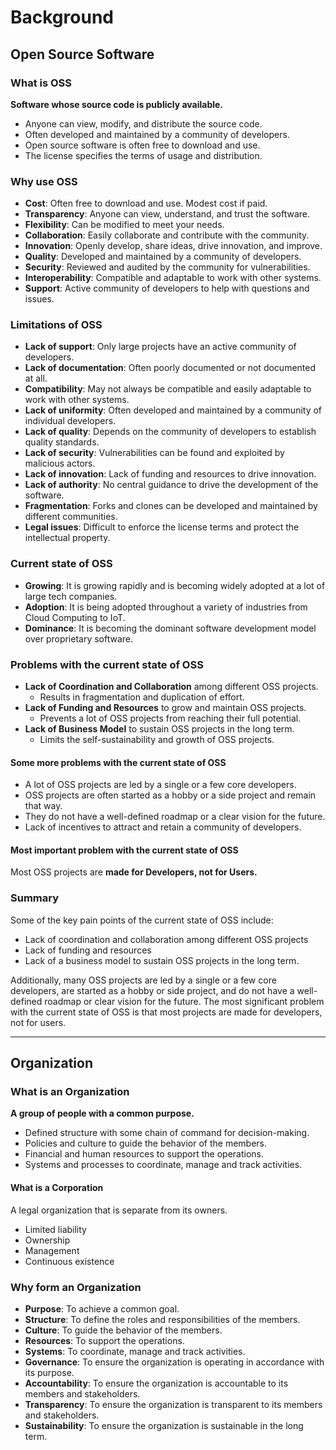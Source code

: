 # Background

## Open Source Software

### What is OSS

**Software whose source code is publicly available.**

- Anyone can view, modify, and distribute the source code.
- Often developed and maintained by a community of developers.
- Open source software is often free to download and use.
- The license specifies the terms of usage and distribution.

### Why use OSS

- **Cost**: Often free to download and use. Modest cost if paid.
- **Transparency**: Anyone can view, understand, and trust the software.
- **Flexibility**: Can be modified to meet your needs.
- **Collaboration**: Easily collaborate and contribute with the community.
- **Innovation**: Openly develop, share ideas, drive innovation, and improve.
- **Quality**: Developed and maintained by a community of developers.
- **Security**: Reviewed and audited by the community for vulnerabilities.
- **Interoperability**: Compatible and adaptable to work with other systems.
- **Support**: Active community of developers to help with questions and issues.

### Limitations of OSS

- **Lack of support**: Only large projects have an active community of developers.
- **Lack of documentation**: Often poorly documented or not documented at all.
- **Compatibility**: May not always be compatible and easily adaptable to work with other systems.
- **Lack of uniformity**: Often developed and maintained by a community of individual developers.
- **Lack of quality**: Depends on the community of developers to establish quality standards.
- **Lack of security**: Vulnerabilities can be found and exploited by malicious actors.
- **Lack of innovation**: Lack of funding and resources to drive innovation.
- **Lack of authority**: No central guidance to drive the development of the software.
- **Fragmentation**: Forks and clones can be developed and maintained by different communities.
- **Legal issues**: Difficult to enforce the license terms and protect the intellectual property.

### Current state of OSS

- **Growing**: It is growing rapidly and is becoming widely adopted at a lot of large tech companies.
- **Adoption**: It is being adopted throughout a variety of industries from Cloud Computing to IoT.
- **Dominance**: It is becoming the dominant software development model over proprietary software.

### Problems with the current state of OSS

- **Lack of Coordination and Collaboration** among different OSS projects.
  - Results in fragmentation and duplication of effort.
- **Lack of Funding and Resources** to grow and maintain OSS projects.
  - Prevents a lot of OSS projects from reaching their full potential.
- **Lack of Business Model** to sustain OSS projects in the long term.
  - Limits the self-sustainability and growth of OSS projects.

#### Some more problems with the current state of OSS

- A lot of OSS projects are led by a single or a few core developers.
- OSS projects are often started as a hobby or a side project and remain that way.
- They do not have a well-defined roadmap or a clear vision for the future.
- Lack of incentives to attract and retain a community of developers.

#### Most important problem with the current state of OSS

Most OSS projects are **made for Developers, not for Users.**

### Summary

Some of the key pain points of the current state of OSS include:
- Lack of coordination and collaboration among different OSS projects
- Lack of funding and resources
- Lack of a business model to sustain OSS projects in the long term. 

Additionally, many OSS projects are led by a single or a few core developers, are started as a hobby or side project, and do not have a well-defined roadmap or clear vision for the future.
The most significant problem with the current state of OSS is that most projects are made for developers, not for users.

---

## Organization

### What is an Organization

**A group of people with a common purpose.**

- Defined structure with some chain of command for decision-making.
- Policies and culture to guide the behavior of the members.
- Financial and human resources to support the operations.
- Systems and processes to coordinate, manage and track activities.

#### What is a Corporation

A legal organization that is separate from its owners.

- Limited liability
- Ownership
- Management
- Continuous existence

### Why form an Organization

- **Purpose**: To achieve a common goal.
- **Structure**: To define the roles and responsibilities of the members.
- **Culture**: To guide the behavior of the members.
- **Resources**: To support the operations.
- **Systems**: To coordinate, manage and track activities.
- **Governance**: To ensure the organization is operating in accordance with its purpose.
- **Accountability**: To ensure the organization is accountable to its members and stakeholders.
- **Transparency**: To ensure the organization is transparent to its members and stakeholders.
- **Sustainability**: To ensure the organization is sustainable in the long term.
